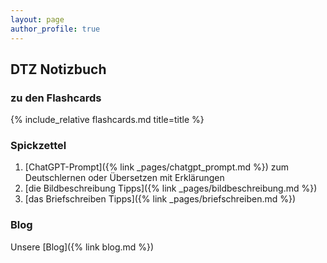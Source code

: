 ```yaml
---
layout: page
author_profile: true
---
```

## DTZ Notizbuch

### zu den Flashcards ###
{% include_relative flashcards.md  title=title %}

### Spickzettel ###
1. [ChatGPT-Prompt]({% link _pages/chatgpt_prompt.md %}) zum Deutschlernen oder Übersetzen mit Erklärungen
2. [die Bildbeschreibung Tipps]({% link _pages/bildbeschreibung.md %})
3. [das Briefschreiben Tipps]({% link _pages/briefschreiben.md %})

### Blog ###
Unsere [Blog]({% link blog.md %})